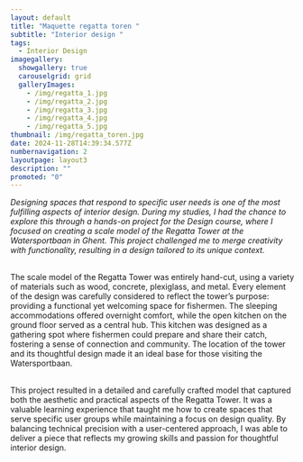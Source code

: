 ```yaml
---
layout: default
title: "Maquette regatta toren "
subtitle: "Interior design "
tags:
  - Interior Design
imagegallery:
  showgallery: true
  carouselgrid: grid
  galleryImages:
    - /img/regatta_1.jpg
    - /img/regatta_2.jpg
    - /img/regatta_3.jpg
    - /img/regatta_4.jpg
    - /img/regatta_5.jpg
thumbnail: /img/regatta_toren.jpg
date: 2024-11-28T14:39:34.577Z
numbernavigation: 2
layoutpage: layout3
description: ""
promoted: "0"
---
```

*Designing spaces that respond to specific user needs is one of the most fulfilling aspects of interior design. During my studies, I had the chance to explore this through a hands-on project for the Design course, where I focused on creating a scale model of the Regatta Tower at the Watersportbaan in Ghent. This project challenged me to merge creativity with functionality, resulting in a design tailored to its unique context.*

\
The scale model of the Regatta Tower was entirely hand-cut, using a variety of materials such as wood, concrete, plexiglass, and metal. Every element of the design was carefully considered to reflect the tower’s purpose: providing a functional yet welcoming space for fishermen. The sleeping accommodations offered overnight comfort, while the open kitchen on the ground floor served as a central hub. This kitchen was designed as a gathering spot where fishermen could prepare and share their catch, fostering a sense of connection and community. The location of the tower and its thoughtful design made it an ideal base for those visiting the Watersportbaan.

\
This project resulted in a detailed and carefully crafted model that captured both the aesthetic and practical aspects of the Regatta Tower. It was a valuable learning experience that taught me how to create spaces that serve specific user groups while maintaining a focus on design quality. By balancing technical precision with a user-centered approach, I was able to deliver a piece that reflects my growing skills and passion for thoughtful interior design.